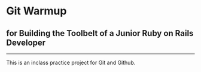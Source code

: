 # Git Warmup
## for Building the Toolbelt of a Junior Ruby on Rails Developer
------

This is an inclass practice project for Git and Github.
